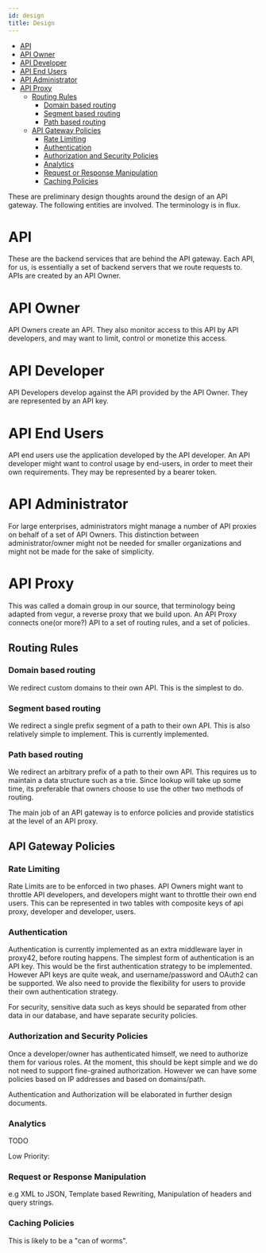 ```yaml
---
id: design
title: Design
---
```


- [API](#sec-1)
- [API Owner](#sec-2)
- [API Developer](#sec-3)
- [API End Users](#sec-4)
- [API Administrator](#sec-5)
- [API Proxy](#sec-6)
  - [Routing Rules](#sec-6-1)
    - [Domain based routing](#sec-6-1-1)
    - [Segment based routing](#sec-6-1-2)
    - [Path based routing](#sec-6-1-3)
  - [API Gateway Policies](#sec-6-2)
    - [Rate Limiting](#sec-6-2-1)
    - [Authentication](#sec-6-2-2)
    - [Authorization and Security Policies](#sec-6-2-3)
    - [Analytics](#sec-6-2-4)
    - [Request or Response Manipulation](#sec-6-2-5)
    - [Caching Policies](#sec-6-2-6)

These are preliminary design thoughts around the design of an API gateway. The following entities are involved. The terminology is in flux.

# API<a id="sec-1"></a>

These are the backend services that are behind the API gateway. Each API, for us, is essentially a set of backend servers that we route requests to. APIs are created by an API Owner.

# API Owner<a id="sec-2"></a>

API Owners create an API. They also monitor access to this API by API developers, and may want to limit, control or monetize this access.

# API Developer<a id="sec-3"></a>

API Developers develop against the API provided by the API Owner. They are represented by an API key.

# API End Users<a id="sec-4"></a>

API end users use the application developed by the API developer. An API developer might want to control usage by end-users, in order to meet their own requirements. They may be represented by a bearer token.

# API Administrator<a id="sec-5"></a>

For large enterprises, administrators might manage a number of API proxies on behalf of a set of API Owners. This distinction between administrator/owner might not be needed for smaller organizations and might not be made for the sake of simplicity.

# API Proxy<a id="sec-6"></a>

This was called a domain group in our source, that terminology being adapted from vegur, a reverse proxy that we build upon. An API Proxy connects one(or more?) API to a set of routing rules, and a set of policies.

## Routing Rules<a id="sec-6-1"></a>

### Domain based routing<a id="sec-6-1-1"></a>

We redirect custom domains to their own API. This is the simplest to do.

### Segment based routing<a id="sec-6-1-2"></a>

We redirect a single prefix segment of a path to their own API. This is also relatively simple to implement. This is currently implemented.

### Path based routing<a id="sec-6-1-3"></a>

We redirect an arbitrary prefix of a path to their own API. This requires us to maintain a data structure such as a trie. Since lookup will take up some time, its preferable that owners choose to use the other two methods of routing.

The main job of an API gateway is to enforce policies and provide statistics at the level of an API proxy.

## API Gateway Policies<a id="sec-6-2"></a>

### Rate Limiting<a id="sec-6-2-1"></a>

Rate Limits are to be enforced in two phases. API Owners might want to throttle API developers, and developers might want to throttle their own end users. This can be represented in two tables with composite keys of api proxy, developer and developer, users.

### Authentication<a id="sec-6-2-2"></a>

Authentication is currently implemented as an extra middleware layer in proxy42, before routing happens. The simplest form of authentication is an API key. This would be the first authentication strategy to be implemented. However API keys are quite weak, and username/password and OAuth2 can be supported. We also need to provide the flexibility for users to provide their own authentication strategy.

For security, sensitive data such as keys should be separated from other data in our database, and have separate security policies.

### Authorization and Security Policies<a id="sec-6-2-3"></a>

Once a developer/owner has authenticated himself, we need to authorize them for various roles. At the moment, this should be kept simple and we do not need to support fine-grained authorization. However we can have some policies based on IP addresses and based on domains/path.

Authentication and Authorization will be elaborated in further design documents.

### Analytics<a id="sec-6-2-4"></a>

TODO

Low Priority:

### Request or Response Manipulation<a id="sec-6-2-5"></a>

e.g XML to JSON, Template based Rewriting, Manipulation of headers and query strings.

### Caching Policies<a id="sec-6-2-6"></a>

This is likely to be a "can of worms".
